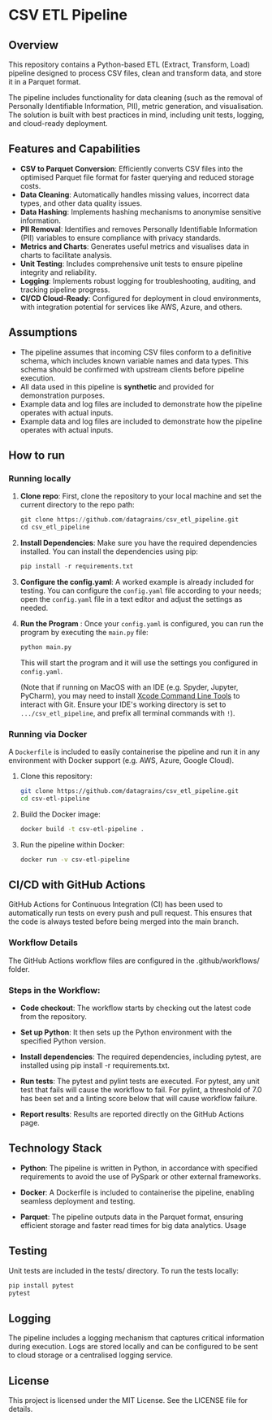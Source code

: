 # CSV ETL Pipeline

## Overview
This repository contains a Python-based ETL (Extract, Transform, Load) pipeline designed to process CSV files, clean and transform data, and store it in a Parquet format. 

The pipeline includes functionality for data cleaning (such as the removal of Personally Identifiable Information, PII), metric generation, and visualisation. The solution is built with best practices in mind, including unit tests, logging, and cloud-ready deployment.

## Features and Capabilities
- **CSV to Parquet Conversion**: Efficiently converts CSV files into the optimised Parquet file format for faster querying and reduced storage costs.
- **Data Cleaning**: Automatically handles missing values, incorrect data types, and other data quality issues.
- **Data Hashing**: Implements hashing mechanisms to anonymise sensitive information.
- **PII Removal**: Identifies and removes Personally Identifiable Information (PII) variables to ensure compliance with privacy standards.
- **Metrics and Charts**: Generates useful metrics and visualises data in charts to facilitate analysis.
- **Unit Testing**: Includes comprehensive unit tests to ensure pipeline integrity and reliability.
- **Logging**: Implements robust logging for troubleshooting, auditing, and tracking pipeline progress.
- **CI/CD Cloud-Ready**: Configured for deployment in cloud environments, with integration potential for services like AWS, Azure, and others.

## Assumptions
- The pipeline assumes that incoming CSV files conform to a definitive schema, which includes known variable names and data types. This schema should be confirmed with upstream clients before pipeline execution.
- All data used in this pipeline is **synthetic** and provided for demonstration purposes.
- Example data and log files are included to demonstrate how the pipeline operates with actual inputs.
- Example data and log files are included to demonstrate how the pipeline operates with actual inputs.

## How to run

### Running locally

1. **Clone repo**: First, clone the repository to your local machine and set the current directory to the repo path:

   ```python
   git clone https://github.com/datagrains/csv_etl_pipeline.git
   cd csv_etl_pipeline
   ```

3. **Install Dependencies**: Make sure you have the required dependencies installed. You can install the dependencies using pip: 
   ```python
   pip install -r requirements.txt
   ```

4. **Configure the config.yaml**: A worked example is already included for testing. You can configure the `config.yaml` file according to your needs; open the `config.yaml` file in a text editor and adjust the settings as needed. 

6. **Run the Program** : Once your `config.yaml` is configured, you can run the program by executing the `main.py` file:

   ```bash
   python main.py
   ```
   This will start the program and it will use the settings you configured in `config.yaml`.

   (Note that if running on MacOS with an IDE (e.g. Spyder, Jupyter, PyCharm), you may need to install [Xcode Command Line Tools](https://mac.install.guide/commandlinetools/) to interact with Git.
   Ensure your IDE's working directory is set to `.../csv_etl_pipeline`, and prefix all terminal commands with `!`).

### Running via Docker
A `Dockerfile` is included to easily containerise the pipeline and run it in any environment with Docker support (e.g. AWS, Azure, Google Cloud).

1. Clone this repository:
   ```bash
   git clone https://github.com/datagrains/csv_etl_pipeline.git
   cd csv-etl-pipeline
   ```

2. Build the Docker image:
   ```bash
   docker build -t csv-etl-pipeline .
   ```

3. Run the pipeline within Docker:
   ```bash
   docker run -v csv-etl-pipeline
   ```

## CI/CD with GitHub Actions

GitHub Actions for Continuous Integration (CI) has been used to automatically run tests on every push and pull request. This ensures that the code is always tested before being merged into the main branch.

### Workflow Details
The GitHub Actions workflow files are configured in the .github/workflows/ folder.

### Steps in the Workflow:

- **Code checkout**: The workflow starts by checking out the latest code from the repository.

- **Set up Python**: It then sets up the Python environment with the specified Python version.

- **Install dependencies**: The required dependencies, including pytest, are installed using pip install -r requirements.txt.

- **Run tests**: The pytest and pylint tests are executed. For pytest, any unit test that fails will cause the workflow to fail. For pylint, a threshold of 7.0 has been set and a linting score below that will cause workflow failure. 

- **Report results**: Results are reported directly on the GitHub Actions page.


## Technology Stack

- **Python**: The pipeline is written in Python, in accordance with specified requirements to avoid the use of PySpark or other external frameworks.

- **Docker**: A Dockerfile is included to containerise the pipeline, enabling seamless deployment and testing.

- **Parquet**: The pipeline outputs data in the Parquet format, ensuring efficient storage and faster read times for big data analytics.
Usage


## Testing

Unit tests are included in the tests/ directory. To run the tests locally:

```python
pip install pytest
pytest
```

## Logging

The pipeline includes a logging mechanism that captures critical information during execution. Logs are stored locally and can be configured to be sent to cloud storage or a centralised logging service.

## License

This project is licensed under the MIT License. See the LICENSE file for details.


